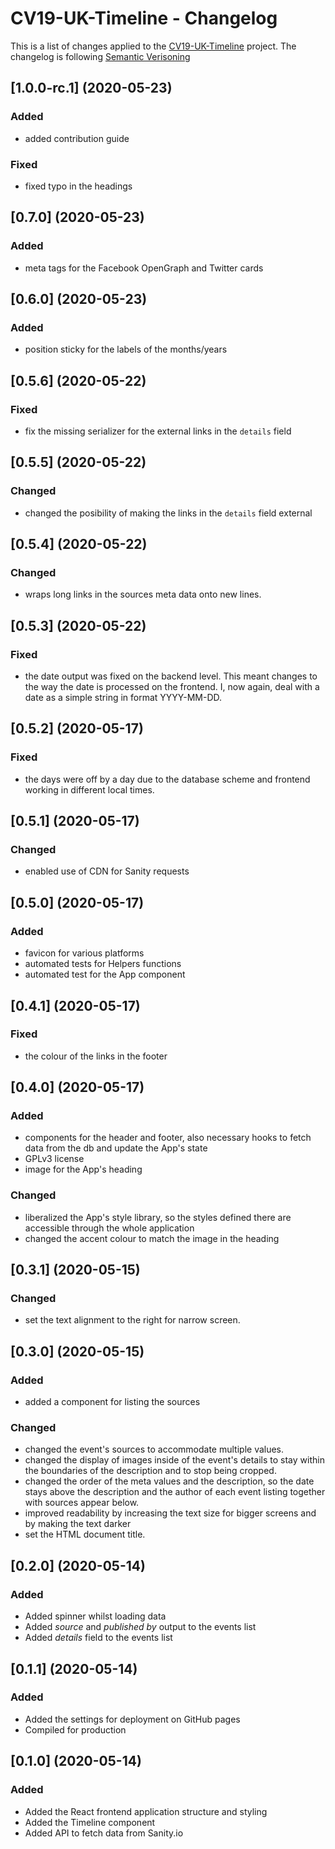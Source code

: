 # CV19-UK-Timeline - Changelog

This is a list of changes applied to the [CV19-UK-Timeline](https://cv19uk.planxdesign.eu)
project. The changelog is following [Semantic Verisoning](https://semver.org/)

## [1.0.0-rc.1] (2020-05-23)

### Added

* added contribution guide

### Fixed

* fixed typo in the headings
  
## [0.7.0] (2020-05-23)

### Added

* meta tags for the Facebook OpenGraph and Twitter cards
  
## [0.6.0] (2020-05-23)

### Added

* position sticky for the labels of the months/years

## [0.5.6] (2020-05-22)

### Fixed

* fix the missing serializer for the external links in the `details` field

## [0.5.5] (2020-05-22)

### Changed

* changed the posibility of making the links in the `details` field external

## [0.5.4] (2020-05-22)

### Changed

* wraps long links in the sources meta data onto new lines.

## [0.5.3] (2020-05-22)

### Fixed

* the date output was fixed on the backend level. This meant changes to the way
  the date is processed on the frontend. I, now again, deal with a date as a
  simple string in format YYYY-MM-DD.

## [0.5.2] (2020-05-17)

### Fixed

* the days were off by a day due to the database scheme and frontend working in
  different local times.

## [0.5.1] (2020-05-17)

### Changed

* enabled use of CDN for Sanity requests

## [0.5.0] (2020-05-17)

### Added

* favicon for various platforms
* automated tests for Helpers functions
* automated test for the App component

## [0.4.1] (2020-05-17)

### Fixed

* the colour of the links in the footer

## [0.4.0] (2020-05-17)

### Added

* components for the header and footer, also necessary hooks to fetch data
  from the db and update the App's state
* GPLv3 license
* image for the App's heading

### Changed

* liberalized the App's style library, so the styles defined there are 
  accessible through the whole application
* changed the accent colour to match the image in the heading

## [0.3.1] (2020-05-15)

### Changed

* set the text alignment to the right for narrow screen.

## [0.3.0] (2020-05-15)

### Added

* added a component for listing the sources

### Changed

* changed the event's sources to accommodate multiple values.
* changed the display of images inside of the event's details to stay within the
  boundaries of the description and to stop being cropped.
* changed the order of the meta values and the description, so the date stays
  above the description and the author of each event listing together with
  sources appear below.
* improved readability by increasing the text size for bigger screens and by
  making the text darker
* set the HTML document title.

## [0.2.0] (2020-05-14)

### Added

* Added spinner whilst loading data
* Added _source_ and _published by_ output to the events list
* Added _details_ field to the events list

## [0.1.1] (2020-05-14)

### Added

* Added the settings for deployment on GitHub pages
* Compiled for production

## [0.1.0] (2020-05-14)

### Added

* Added the React frontend application structure and styling
* Added the Timeline component
* Added API to fetch data from Sanity.io
